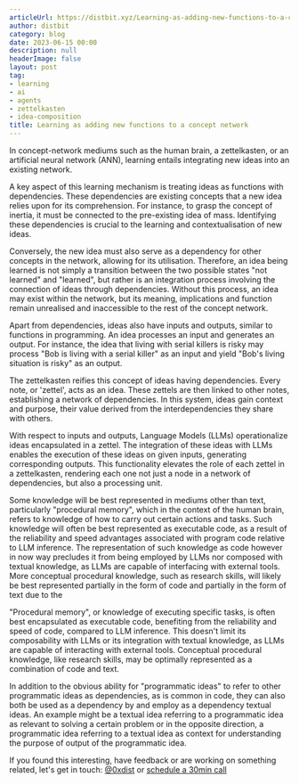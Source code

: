 ```yaml
---
articleUrl: https://distbit.xyz/Learning-as-adding-new-functions-to-a-concept-network
author: distbit
category: blog
date: 2023-06-15 00:00
description: null
headerImage: false
layout: post
tag:
- learning
- ai
- agents
- zettelkasten
- idea-composition
title: Learning as adding new functions to a concept network
---
```


    
 

In concept-network mediums such as the human brain, a zettelkasten, or an artificial neural network (ANN), learning entails integrating new ideas into an existing network.

A key aspect of this learning mechanism is treating ideas as functions with dependencies. These dependencies are existing concepts that a new idea relies upon for its comprehension. For instance, to grasp the concept of inertia, it must be connected to the pre-existing idea of mass. Identifying these dependencies is crucial to the learning and contextualisation of new ideas.

Conversely, the new idea must also serve as a dependency for other concepts in the network, allowing for its utilisation. Therefore, an idea being learned is not simply a transition between the two possible states "not learned" and "learned", but rather is an integration process involving the connection of ideas through dependencies. Without this process, an idea may exist within the network, but its meaning, implications and function remain unrealised and inaccessible to the rest of the concept network.

Apart from dependencies, ideas also have inputs and outputs, similar to functions in programming. An idea processes an input and generates an output. For instance, the idea that living with serial killers is risky may process "Bob is living with a serial killer" as an input and yield "Bob's living situation is risky" as an output.

The zettelkasten reifies this concept of ideas having dependencies. Every note, or 'zettel', acts as an idea. These zettels are then linked to other notes, establishing a network of dependencies. In this system, ideas gain context and purpose, their value derived from the interdependencies they share with others.

With respect to inputs and outputs, Language Models (LLMs) operationalize ideas encapsulated in a zettel. The integration of these ideas with LLMs enables the execution of these ideas on given inputs, generating corresponding outputs. This functionality elevates the role of each zettel in a zettelkasten, rendering each one not just a node in a network of dependencies, but also a processing unit.

Some knowledge will be best represented in mediums other than text, particularly "procedural memory", which in the context of the human brain, refers to knowledge of how to carry out certain actions and tasks. Such knowledge will often be best represented as executable code, as a result of the reliability and speed advantages associated with program code relative to LLM inference. The representation of such knowledge as code however in now way precludes it from being employed by LLMs nor composed with textual knowledge, as LLMs are capable of interfacing with external tools. More conceptual procedural knowledge, such as research skills, will likely be best represented partially in the form of code and partially in the form of text due to the 

"Procedural memory", or knowledge of executing specific tasks, is often best encapsulated as executable code, benefiting from the reliability and speed of code, compared to LLM inference. This doesn't limit its composability with LLMs or its integration with textual knowledge, as LLMs are capable of interacting with external tools. Conceptual procedural knowledge, like research skills, may be optimally represented as a combination of code and text.

In addition to the obvious ability for "programmatic ideas" to refer to other programmatic ideas as dependencies, as is common in code, they can also both be used as a dependency by and employ as a dependency textual ideas. An example might be a textual idea referring to a programmatic idea as relevant to solving a certain problem or in the opposite direction, a programmatic idea referring to a textual idea as context for understanding the purpose of output of the programmatic idea. 



If you found this interesting, have feedback or are working on something related, let's get in touch: [@0xdist](https://twitter.com/0xdist) or [schedule a 30min call](https://cal.com/distbit/30min)